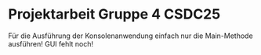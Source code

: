 # Projektarbeit Gruppe 4 CSDC25

 Für die Ausführung der Konsolenanwendung einfach nur die Main-Methode ausführen!
 GUI fehlt noch!
